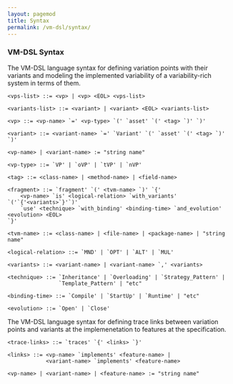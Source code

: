 ```yaml
---
layout: pagemod
title: Syntax
permalink: /vm-dsl/syntax/
---
```



### VM-DSL Syntax

The VM-DSL language syntax for defining variation points with their variants and modeling the implemented variability of a variability-rich system in terms of them.

```
<vps-list> ::= <vp> | <vp> <EOL> <vps-list> 

<variants-list> ::= <variant> | <variant> <EOL> <variants-list> 

<vp> ::= <vp-name> `=' <vp-type> `(' `asset' `(' <tag> `)' `)'

<variant> ::= <variant-name> `=' `Variant' `(' `asset' `(' <tag> `)' `)'

<vp-name> | <variant-name> := "string name"

<vp-type> ::= `VP' | `oVP' | `tVP' | `nVP'

<tag> ::= <class-name> | <method-name> | <field-name>

<fragment> ::= `fragment' `(' <tvm-name> `)' `{' 
    <vp-name> `is' <logical-relation> `with_variants' `('`{'<variants>`}'`)'
    `use' <technique> `with_binding' <binding-time> `and_evolution' <evolution> <EOL> 
`}'

<tvm-name> ::= <class-name> | <file-name> | <package-name> | "string name"

<logical-relation> ::= `MND' | `OPT' | `ALT' | `MUL'

<variants> ::= <variant-name> | <variant-name> `,' <variants> 

<technique> ::= `Inheritance' | `Overloading' | `Strategy_Pattern' |
                `Template_Pattern' | "etc"

<binding-time> ::= `Compile' | `StartUp' | `Runtime' | "etc"

<evolution> ::= `Open' | `Close'
```

The VM-DSL language syntax for defining trace links between variation points and variants at the implemenetation to features at the specification.

```
<trace-links> ::= `traces' `{' <links> `}'

<links> ::= <vp-name> `implements' <feature-name> | 
            <variant-name> `implements' <feature-name>

<vp-name> | <variant-name> | <feature-name> := "string name"
```